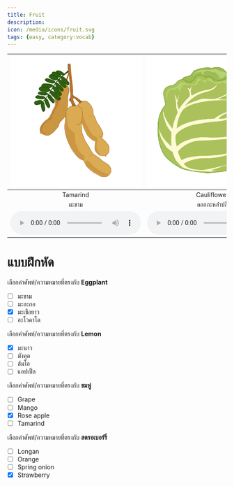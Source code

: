 ```yaml
---
title: Fruit
description: 
icon: /media/icons/fruit.svg
tags: {easy, category:vocab}
---
```


<div class="carrousel">


|![](/media/img/fruit/tamarind.svg)|![](/media/img/fruit/cauliflower.svg)|![](/media/img/fruit/spring&#x20;onion.svg)|![](/media/img/fruit/lemon.svg)|![](/media/img/fruit/pomelo.svg)|![](/media/img/fruit/papaya.svg)|![](/media/img/fruit/pineapple.svg)|![](/media/img/fruit/mango.svg)|![](/media/img/fruit/onion.svg)|![](/media/img/fruit/apple.svg)|![](/media/img/fruit/orange.svg)|![](/media/img/fruit/eggplant.svg)|![](/media/img/fruit/garlic.svg)|![](/media/img/fruit/Strawberry.svg)|![](/media/img/fruit/rose&#x20;apple.svg)|![](/media/img/fruit/pumpkin.svg)|![](/media/img/fruit/cucumber.svg)|![](/media/img/fruit/durian.svg)|![](/media/img/fruit/bean.svg)|![](/media/img/fruit/banana.svg)|![](/media/img/fruit/grape.svg)|![](/media/img/fruit/longan.svg)|![](/media/img/fruit/chilli.svg)|![](/media/img/fruit/coco.svg)|![](/media/img/fruit/cherry.svg)|![](/media/img/fruit/mangosteen.svg)|![](/media/img/fruit/tomato.svg)|![](/media/img/fruit/avocado.svg)|
| :----: | :----: | :----: | :----: | :----: | :----: | :----: | :----: | :----: | :----: | :----: | :----: | :----: | :----: | :----: | :----: | :----: | :----: | :----: | :----: | :----: | :----: | :----: | :----: | :----: | :----: | :----: | :----: |
|Tamarind|Cauliflower|Spring&#x20;onion|Lemon|Pomelo|Papaya|Pineapple|Mango|Onion|Apple|Orange|Eggplant|Garlic|Strawberry|Rose&#x20;apple|Pumpkin|Cucumber|Durian|Bean|Banana|Grape|Longan|Chilli|Coco|Cherry|Mangosteen|Tomato|Avocado|
|มะขาม|ดอกกะหล่ําปลี|ต้นหอม|มะนาว|ส้มโอ|มะละกอ|สับปะรด|มะม่วง|หัวหอม|แอปเปิ้ล|สีส้ม|มะเขือยาว|กระเทียม|สตรอเบอร์รี่|ชมพู่|ฟักทอง|แตงกวา|ทุเรียน|ถั่ว|กล้วย|องุ่น|ลําไย|พริก|โกโก้|เชอร์รี|มังคุด|มะเขือเทศ|อะโวคาโด|
|![](/media/audio/tamarind.mp3)|![](/media/audio/cauliflower.mp3)|![](/media/audio/spring&#x20;onion.mp3)|![](/media/audio/lemon.mp3)|![](/media/audio/pomelo.mp3)|![](/media/audio/papaya.mp3)|![](/media/audio/pineapple.mp3)|![](/media/audio/mango.mp3)|![](/media/audio/onion.mp3)|![](/media/audio/apple.mp3)|![](/media/audio/orange.mp3)|![](/media/audio/eggplant.mp3)|![](/media/audio/garlic.mp3)|![](/media/audio/Strawberry.mp3)|![](/media/audio/rose&#x20;apple.mp3)|![](/media/audio/pumpkin.mp3)|![](/media/audio/cucumber.mp3)|![](/media/audio/durian.mp3)|![](/media/audio/bean.mp3)|![](/media/audio/banana.mp3)|![](/media/audio/grape.mp3)|![](/media/audio/longan.mp3)|![](/media/audio/chilli.mp3)|![](/media/audio/coco.mp3)|![](/media/audio/cherry.mp3)|![](/media/audio/mangosteen.mp3)|![](/media/audio/tomato.mp3)|![](/media/audio/avocado.mp3)|

</div>



# แบบฝึกหัด


 เลือกคำศัพท์/ความหมายที่ตรงกับ **Eggplant**
 - [ ] มะขาม
 - [ ] มะละกอ
 - [x] มะเขือยาว
 - [ ] อะโวคาโด

 เลือกคำศัพท์/ความหมายที่ตรงกับ **Lemon**
 - [x] มะนาว
 - [ ] มังคุด
 - [ ] ส้มโอ
 - [ ] แอปเปิ้ล

 เลือกคำศัพท์/ความหมายที่ตรงกับ **ชมพู่**
 - [ ] Grape
 - [ ] Mango
 - [x] Rose&#x20;apple
 - [ ] Tamarind

 เลือกคำศัพท์/ความหมายที่ตรงกับ **สตรอเบอร์รี่**
 - [ ] Longan
 - [ ] Orange
 - [ ] Spring&#x20;onion
 - [x] Strawberry
